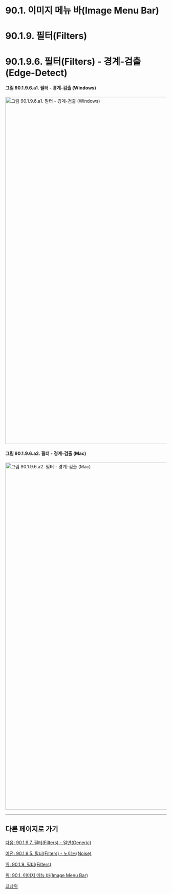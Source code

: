 # 90.1. 이미지 메뉴 바(Image Menu Bar)
# 90.1.9. 필터(Filters)
# 90.1.9.6. 필터(Filters) - 경계-검출(Edge-Detect)

#### 그림 90.1.9.6.a1. 필터 - 경계-검출 (Windows)
<img width="1080" alt="그림 90.1.9.6.a1. 필터 - 경계-검출 (Windows)" environment="Windows 10 GIMP 2.10.36" src="https://github.com/wonder13662/gimp/assets/15767104/ca889343-14a1-4de8-9ff7-b80c524f18fc">

#### 그림 90.1.9.6.a2. 필터 - 경계-검출 (Mac)
<img width="1080" alt="그림 90.1.9.6.a2. 필터 - 경계-검출 (Mac)" environment="MacOS:Sonoma 14.2.1 GIMP 2.10.36" src="https://github.com/wonder13662/gimp/assets/15767104/c9427d3c-0d27-47ab-9130-5e261d187894">

***

## 다른 페이지로 가기

[다음: 90.1.9.7. 필터(Filters) - 일반(Generic)](./90-01-09-filtersx-07-generic.md)

[이전: 90.1.9.5. 필터(Filters) - 노이즈(Noise)](./90-01-09-filtersx-05-noise.md)

[위: 90.1.9. 필터(Filters)](./90-01-09-filters.md)

[위: 90.1. 이미지 메뉴 바(Image Menu Bar)](./90-01-00-image-menu-bar.md)

[최상위](./00-home.md)
